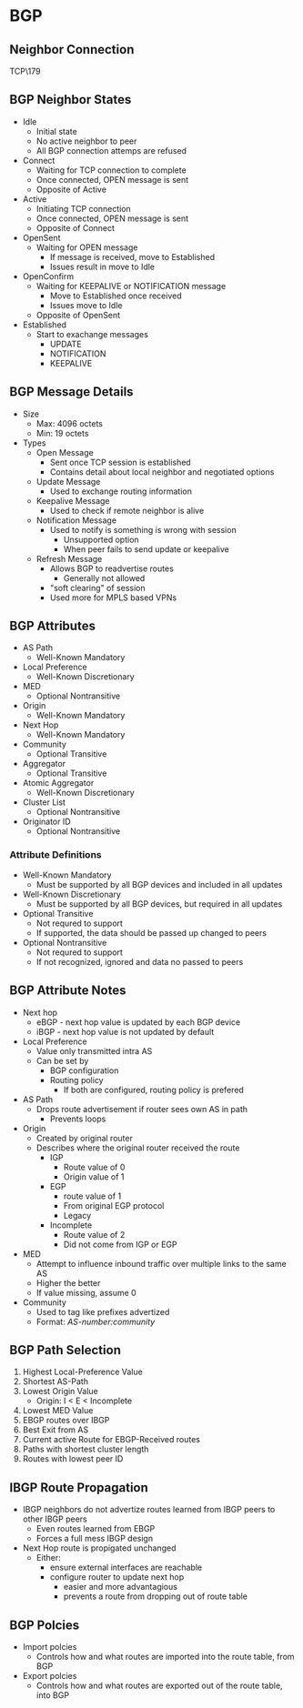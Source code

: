 # BGP

## Neighbor Connection
TCP\179

## BGP Neighbor States
- Idle
    - Initial state
    - No active neighbor to peer
    - All BGP connection attemps are refused
- Connect
    - Waiting for TCP connection to complete
    - Once connected, OPEN message is sent
    - Opposite of Active
- Active
    - Initiating TCP connection
    - Once connected, OPEN message is sent
    - Opposite of Connect
- OpenSent
    - Waiting for OPEN message
        - If message is received, move to Established
        - Issues result in move to Idle
- OpenConfirm
    - Waiting for KEEPALIVE or NOTIFICATION message
        - Move to Established once received
        - Issues move to Idle
    - Opposite of OpenSent
- Established
    - Start to exachange messages
        - UPDATE
        - NOTIFICATION
        - KEEPALIVE

## BGP Message Details
- Size
    - Max: 4096 octets
    - Min: 19 octets
- Types
    - Open Message
        - Sent once TCP session is established
        - Contains detail about local neighbor and negotiated options
    - Update Message
        - Used to exchange routing information
    - Keepalive Message
        - Used to check if remote neighbor is alive
    - Notification Message
        - Used to notify is something is wrong with session
            - Unsupported option
            - When peer fails to send update or keepalive
    - Refresh Message
        - Allows BGP to readvertise routes
            - Generally not allowed
        - "soft clearing" of session
        - Used more for MPLS based VPNs

## BGP Attributes
- AS Path
    - Well-Known Mandatory
- Local Preference
    - Well-Known Discretionary
- MED
    - Optional Nontransitive
- Origin
    - Well-Known Mandatory
- Next Hop
    - Well-Known Mandatory
- Community
    - Optional Transitive
- Aggregator
    - Optional Transitive
- Atomic Aggregator
    - Well-Known Discretionary
- Cluster List
    - Optional Nontransitive
- Originator ID
    - Optional Nontransitive
### Attribute Definitions
- Well-Known Mandatory
    - Must be supported by all BGP devices and included in all updates
- Well-Known Discretionary
    - Must be supported by all BGP devices, but required in all updates
- Optional Transitive
    - Not requred to support
    - If supported, the data should be passed up changed to peers
- Optional Nontransitive
    - Not requred to support
    - If not recognized, ignored and data no passed to peers

## BGP Attribute Notes
- Next hop
    - eBGP - next hop value is updated by each BGP device
    - iBGP - next hop value is not updated by default
- Local Preference
    - Value only transmitted intra AS
    - Can be set by
        - BGP configuration
        - Routing policy
            - If both are configured, routing policy is prefered
- AS Path
    - Drops route advertisement if router sees own AS in path
        - Prevents loops
- Origin
    - Created by original router
    - Describes where the original router received the route
        - IGP
            - Route value of 0
            - Origin value of 1
        - EGP
            - route value of 1
            - From original EGP protocol
            - Legacy
        - Incomplete
            - Route value of 2
            - Did not come from IGP or EGP
- MED
    - Attempt to influence inbound traffic over multiple links to the same AS
    - Higher the better
    - If value missing, assume 0
- Community
    - Used to tag like prefixes advertized
    - Format: *AS-number:community*
## BGP Path Selection
1. Highest Local-Preference Value
2. Shortest AS-Path
3. Lowest Origin Value
    - Origin: I < E < Incomplete
4. Lowest MED Value
5. EBGP routes over IBGP
6. Best Exit from AS
7. Current active Route for EBGP-Received routes
8. Paths with shortest cluster length
9. Routes with lowest peer ID
## IBGP Route Propagation
- IBGP neighbors do not advertize routes learned from IBGP peers to other IBGP peers
    - Even routes learned from EBGP
    - Forces a full mess IBGP design
- Next Hop route is propigated unchanged
    - Either:
        - ensure external interfaces are reachable
        - configure router to update next hop
            - easier and more advantagious
            - prevents a route from dropping out of route table
## BGP Polcies
- Import polcies
    - Controls how and what routes are imported into the route table, from BGP
- Export polcies
    - Controls how and what routes are exported out of the route table, into BGP